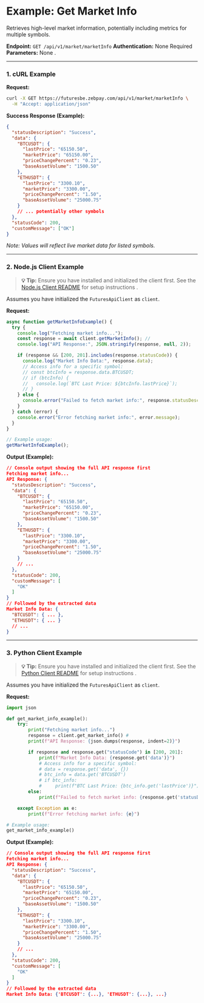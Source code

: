 # Example: Get Market Info

Retrieves high-level market information, potentially including metrics for multiple symbols.

**Endpoint:** `GET /api/v1/market/marketInfo`
**Authentication:** None Required
**Parameters:** None .

---

### 1. cURL Example

**Request:**

```bash
curl -X GET https://futuresbe.zebpay.com/api/v1/market/marketInfo \
  -H "Accept: application/json"
```

**Success Response (Example):**

```json
{
  "statusDescription": "Success",
  "data": {
    "BTCUSDT": {
      "lastPrice": "65150.50",
      "marketPrice": "65150.00",
      "priceChangePercent": "0.23",
      "baseAssetVolume": "1500.50"
    },
    "ETHUSDT": {
      "lastPrice": "3300.10",
      "marketPrice": "3300.00",
      "priceChangePercent": "1.50",
      "baseAssetVolume": "25000.75"
    }
    // ... potentially other symbols
  },
  "statusCode": 200,
  "customMessage": ["OK"]
}

```
*Note: Values will reflect live market data for listed symbols.*

---

### 2. Node.js Client Example

> **💡 Tip:** Ensure you have installed and initialized the client first. See the [Node.js Client README](futures/clients/rest-http/node/README.md) for setup instructions .

Assumes you have initialized the `FuturesApiClient` as `client`.

**Request:**

```javascript
async function getMarketInfoExample() {
  try {
    console.log("Fetching market info...");
    const response = await client.getMarketInfo(); //
    console.log("API Response:", JSON.stringify(response, null, 2));

    if (response && [200, 201].includes(response.statusCode)) {
      console.log("Market Info Data:", response.data);
      // Access info for a specific symbol:
      // const btcInfo = response.data.BTCUSDT;
      // if (btcInfo) {
      //   console.log(`BTC Last Price: ${btcInfo.lastPrice}`);
      // }
    } else {
      console.error("Failed to fetch market info:", response.statusDescription);
    }
  } catch (error) {
    console.error("Error fetching market info:", error.message);
  }
}

// Example usage:
getMarketInfoExample();
```

**Output (Example):**

```json
// Console output showing the full API response first
Fetching market info...
API Response: {
  "statusDescription": "Success",
  "data": {
    "BTCUSDT": {
      "lastPrice": "65150.50",
      "marketPrice": "65150.00",
      "priceChangePercent": "0.23",
      "baseAssetVolume": "1500.50"
    },
    "ETHUSDT": {
      "lastPrice": "3300.10",
      "marketPrice": "3300.00",
      "priceChangePercent": "1.50",
      "baseAssetVolume": "25000.75"
    }
    // ...
  },
  "statusCode": 200,
  "customMessage": [
    "OK"
  ]
}
// Followed by the extracted data
Market Info Data: {
  "BTCUSDT": { ... },
  "ETHUSDT": { ... }
  // ...
}
```

---

### 3. Python Client Example

> **💡 Tip:** Ensure you have installed and initialized the client first. See the [Python Client README](futures/clients/rest-http/python/README.md) for setup instructions .

Assumes you have initialized the `FuturesApiClient` as `client`.

**Request:**

```python
import json

def get_market_info_example():
    try:
        print("Fetching market info...")
        response = client.get_market_info() #
        print(f"API Response: {json.dumps(response, indent=2)}")

        if response and response.get("statusCode") in [200, 201]:
            print(f"Market Info Data: {response.get('data')}")
            # Access info for a specific symbol:
            # data = response.get('data', {})
            # btc_info = data.get('BTCUSDT')
            # if btc_info:
            #     print(f"BTC Last Price: {btc_info.get('lastPrice')}")
        else:
            print(f"Failed to fetch market info: {response.get('statusDescription')}")

    except Exception as e:
        print(f"Error fetching market info: {e}")

# Example usage:
get_market_info_example()
```

**Output (Example):**

```json
// Console output showing the full API response first
Fetching market info...
API Response: {
  "statusDescription": "Success",
  "data": {
    "BTCUSDT": {
      "lastPrice": "65150.50",
      "marketPrice": "65150.00",
      "priceChangePercent": "0.23",
      "baseAssetVolume": "1500.50"
    },
    "ETHUSDT": {
      "lastPrice": "3300.10",
      "marketPrice": "3300.00",
      "priceChangePercent": "1.50",
      "baseAssetVolume": "25000.75"
    }
    // ...
  },
  "statusCode": 200,
  "customMessage": [
    "OK"
  ]
}
// Followed by the extracted data
Market Info Data: {'BTCUSDT': {...}, 'ETHUSDT': {...}, ...}
```
